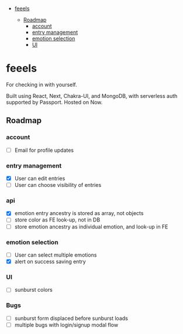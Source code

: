 - [feeels](#feeels)

  - [Roadmap](#roadmap)
    - [account](#account)
    - [entry management](#entry-management)
    - [emotion selection](#emotion-selection)
    - [UI](#ui)

# feeels

For checking in with yourself.

Built using React, Next, Chakra-UI, and MongoDB, with serverless auth supported by Passport. Hosted on Now.

## Roadmap

### account

- [ ] Email for profile updates

### entry management

- [x] User can edit entries
- [ ] User can choose visibility of entries

### api

- [x] emotion entry ancestry is stored as array, not objects
- [ ] store color as FE look-up, not in DB
- [ ] store emotion ancestry as individual emotion, and look-up in FE

### emotion selection

- [ ] User can select multiple emotions
- [x] alert on success saving entry

### UI

- [ ] sunburst colors

### Bugs

- [ ] sunburst form displaced before sunburst loads
- [ ] multiple bugs with login/signup modal flow
